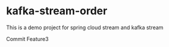 # kafka-stream-order
This is a demo project for spring cloud stream and kafka stream 

Commit Feature3